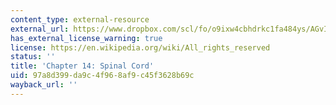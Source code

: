 ```yaml
---
content_type: external-resource
external_url: https://www.dropbox.com/scl/fo/o9ixw4cbhdrkc1fa484ys/AGvI2g3lp_sMTgY7Q4mQptk/Chapters/Chapter%2014%20Spinal%20Cord?dl=0&rlkey=u2rimyl1s7xeom33sli4jmryz&subfolder_nav_tracking=1
has_external_license_warning: true
license: https://en.wikipedia.org/wiki/All_rights_reserved
status: ''
title: 'Chapter 14: Spinal Cord'
uid: 97a8d399-da9c-4f96-8af9-c45f3628b69c
wayback_url: ''
---
```

